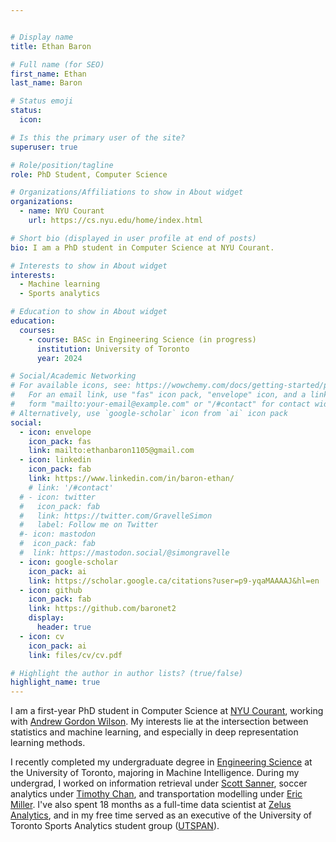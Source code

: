 ```yaml
---


# Display name
title: Ethan Baron

# Full name (for SEO)
first_name: Ethan
last_name: Baron

# Status emoji
status:
  icon:

# Is this the primary user of the site?
superuser: true

# Role/position/tagline
role: PhD Student, Computer Science

# Organizations/Affiliations to show in About widget
organizations:
  - name: NYU Courant
    url: https://cs.nyu.edu/home/index.html

# Short bio (displayed in user profile at end of posts)
bio: I am a PhD student in Computer Science at NYU Courant.

# Interests to show in About widget
interests:
  - Machine learning
  - Sports analytics

# Education to show in About widget
education:
  courses:
    - course: BASc in Engineering Science (in progress)
      institution: University of Toronto
      year: 2024

# Social/Academic Networking
# For available icons, see: https://wowchemy.com/docs/getting-started/page-builder/#icons
#   For an email link, use "fas" icon pack, "envelope" icon, and a link in the
#   form "mailto:your-email@example.com" or "/#contact" for contact widget.
# Alternatively, use `google-scholar` icon from `ai` icon pack
social:
  - icon: envelope
    icon_pack: fas
    link: mailto:ethanbaron1105@gmail.com
  - icon: linkedin
    icon_pack: fab
    link: https://www.linkedin.com/in/baron-ethan/
    # link: '/#contact'
  # - icon: twitter
  #   icon_pack: fab
  #   link: https://twitter.com/GravelleSimon
  #   label: Follow me on Twitter
  #- icon: mastodon
  #  icon_pack: fab
  #  link: https://mastodon.social/@simongravelle
  - icon: google-scholar
    icon_pack: ai
    link: https://scholar.google.ca/citations?user=p9-yqaMAAAAJ&hl=en
  - icon: github
    icon_pack: fab
    link: https://github.com/baronet2
    display:
      header: true
  - icon: cv
    icon_pack: ai
    link: files/cv/cv.pdf

# Highlight the author in author lists? (true/false)
highlight_name: true
---
```


I am a first-year PhD student in Computer Science at [NYU Courant](https://cs.nyu.edu/home/index.html), working with [Andrew Gordon Wilson](https://cims.nyu.edu/~andrewgw/). My interests lie at the intersection between statistics and machine learning, and especially in deep representation learning methods.

I recently completed my undergraduate degree in [Engineering Science](https://engsci.utoronto.ca/program/what-is-engsci/) at the University of Toronto, majoring in Machine Intelligence. During my undergrad, I worked on information retrieval under [Scott Sanner](https://d3m.mie.utoronto.ca/members/ssanner/), soccer analytics under [Timothy Chan](https://chan.mie.utoronto.ca/), and transportation modelling under [Eric Miller](https://civmin.utoronto.ca/home/about-us/directory/professors/eric-miller/). I've also spent 18 months as a full-time data scientist at [Zelus Analytics](https://zelusanalytics.com/), and in my free time served as an executive of the University of Toronto Sports Analytics student group ([UTSPAN](https://sportsanalytics.sa.utoronto.ca/)).

